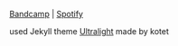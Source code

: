 [Bandcamp](https://gimllama.bandcamp.com)
| [Spotify](https://open.spotify.com/artist/2dgcjWOQIshDvep6S2djXD?si=6fe58efc028f4c9a)

used Jekyll theme [Ultralight](https://github.com/kotet/ultralight) made by kotet
